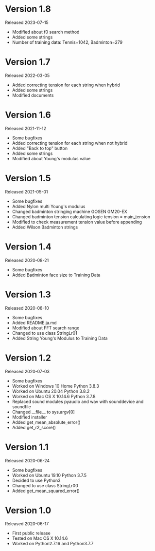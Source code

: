 # Version 1.8

Released 2023-07-15

- Modified about f0 search method
- Added some strings
- Number of training data: Tennis=1042, Badminton=279

# Version 1.7

Released 2022-03-05

- Added correcting tension for each string when hybrid
- Added some strings
- Modified documents

# Version 1.6

Released 2021-11-12

- Some bugfixes
- Added correcting tension for each string when not hybrid
- Added "Back to top" button
- Added some strings
- Modified about Young's modulus value

# Version 1.5

Released 2021-05-01

- Some bugfixes
- Added Nylon multi Young's modulus
- Changed badminton stringing machine GOSEN GM20-EX
- Changed badminton tension calculating logic tension = main_tension
- Modified to check measurement tension value before appending
- Added Wilson Badminton strings

# Version 1.4

Released 2020-08-21

- Some bugfixes
- Added Badminton face size to Training Data

# Version 1.3

Released 2020-08-10

- Some bugfixes
- Added README.ja.md
- Modified about FFT search range
- Changed to use class StringLr01
- Added String Young's Modulus to Training Data

# Version 1.2

Released 2020-07-03

- Some bugfixes
- Worked on Windows 10 Home Python 3.8.3
- Worked on Ubuntu 20.04 Python 3.8.2
- Worked on Mac OS X 10.14.6 Python 3.7.8
- Replaced sound modules pyaudio and wav with sounddevice and soundfile
- Changed \_\_file\_\_ to sys.argv[0]
- Modified installer
- Added get_mean_absolute_error()
- Added get_r2_score()

# Version 1.1

Released 2020-06-24

- Some bugfixes
- Worked on Ubuntu 19.10 Python 3.7.5
- Decided to use Python3
- Changed to use class StringLr00
- Added get_mean_squared_error()

# Version 1.0

Released 2020-06-17

- First public release
- Tested on Mac OS X 10.14.6
- Worked on Python2.7.16 and Python3.7.7
